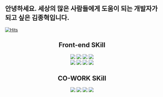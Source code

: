 
  ## 안녕하세요. 세상의 많은 사람들에게 도움이 되는 개발자가 되고 싶은 김종혁입니다.
  
  [![Hits](https://hits.seeyoufarm.com/api/count/incr/badge.svg?url=https%3A%2F%2Fgithub.com%2Fdawnmorning&count_bg=%2379C83D&title_bg=%23555555&icon=&icon_color=%23E7E7E7&title=hits&edge_flat=false)](https://hits.seeyoufarm.com)
  
<div align=center><h2>Front-end SKill</h2></div>
<div align=center>
  
  <img src="https://img.shields.io/badge/html5-E34F26?style=for-the-badge&logo=HTML5&logoColor=black">
  <img src="https://img.shields.io/badge/css3-1572B6?style=for-the-badge&logo=CSS3&logoColor=black">  
  <img src="https://img.shields.io/badge/javascript-F7DF1E?style=for-the-badge&logo=javascript&logoColor=black">
  <img src="https://img.shields.io/badge/Python-3776AB?style=for-the-badge&logo=Python&logoColor=white">
  <div>
  <img src="https://img.shields.io/badge/react.js-61DAFB?style=for-the-badge&logo=react&logoColor=black">
  <img src="https://img.shields.io/badge/vue.js-00A500?style=for-the-badge&logo=vue.js&logoColor=black">
  <img src="https://img.shields.io/badge/typescript-3178C6?style=for-the-badge&logo=typescript&logoColor=black">
  <img src="https://img.shields.io/badge/next.js-000000?style=for-the-badge&logo=next.js&logoColor=white">  
  </div>
</div>


<div align=center><h2>CO-WORK SKill</h2></div>
<div align = center>
  
  <img src="https://img.shields.io/badge/github-181717?style=for-the-badge&logo=github&logoColor=white">
  <img src="https://img.shields.io/badge/gitlab-FC6D26?style=for-the-badge&logo=gitlab&logoColor=black">
  <img src="https://img.shields.io/badge/notion-FFFFFF?style=for-the-badge&logo=notion&logoColor=black">
  <img src="https://img.shields.io/badge/jira-0052CC?style=for-the-badge&logo=jira&logoColor=black">
</div>


